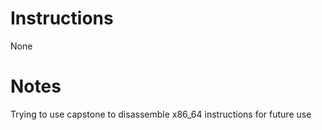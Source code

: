 # Instructions
None  

# Notes
Trying to use capstone to disassemble x86_64 instructions for future use
